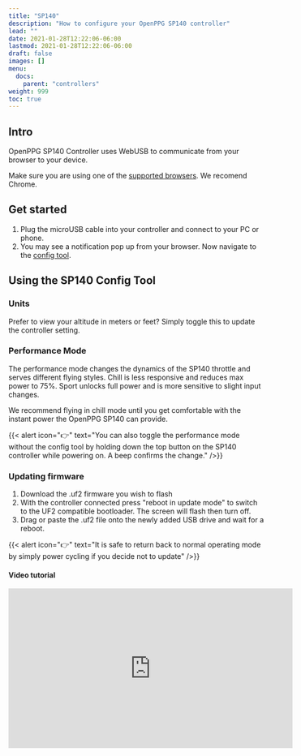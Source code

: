 ```yaml
---
title: "SP140"
description: "How to configure your OpenPPG SP140 controller"
lead: ""
date: 2021-01-28T12:22:06-06:00
lastmod: 2021-01-28T12:22:06-06:00
draft: false
images: []
menu:
  docs:
    parent: "controllers"
weight: 999
toc: true
---
```


## Intro

OpenPPG SP140 Controller uses WebUSB to communicate from your browser to your device.

Make sure you are using one of the [supported browsers](https://caniuse.com/webusb).
We recomend Chrome.

## Get started

1. Plug the microUSB cable into your controller and connect to your PC or phone.
2. You may see a notification pop up from your browser. Now navigate to the [config tool](/configurators/sp140/).

## Using the SP140 Config Tool

### Units

Prefer to view your altitude in meters or feet? Simply toggle this to update the controller setting.

### Performance Mode

The performance mode changes the dynamics of the SP140 throttle and serves different flying styles.
Chill is less responsive and reduces max power to 75%. Sport unlocks full power and is more sensitive to slight input changes.

We recommend flying in chill mode until you get comfortable with the instant power the OpenPPG SP140 can provide.

{{< alert icon="👉" text="You can also toggle the performance mode without the config tool by holding down the top button on the SP140 controller while powering on. A beep confirms the change." />}}

### Updating firmware

1. Download the .uf2 firmware you wish to flash
2. With the controller connected press "reboot in update mode" to switch to the UF2 compatible bootloader. The screen will flash then turn off.
3. Drag or paste the .uf2 file onto the newly added USB drive and wait for a reboot.

{{< alert icon="👉" text="It is safe to return back to normal operating mode by simply power cycling if you decide not to update" />}}

#### Video tutorial

<div class="video-responsive">
  <iframe width="560" height="315" src="https://www.youtube-nocookie.com/embed/MIZHTu1QIDs" title="YouTube video player" frameborder="0" allow="accelerometer; autoplay; clipboard-write; encrypted-media; gyroscope; picture-in-picture" allowfullscreen></iframe>
</div>
